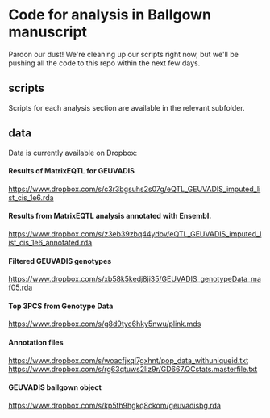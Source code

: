 Code for analysis in Ballgown manuscript
=============

Pardon our dust!  We're cleaning up our scripts right now, but we'll be pushing all the code to this repo within the next few days.

## scripts
Scripts for each analysis section are available in the relevant subfolder.

## data
Data is currently available on Dropbox:

#### Results of MatrixEQTL for GEUVADIS 

https://www.dropbox.com/s/c3r3bgsuhs2s07g/eQTL_GEUVADIS_imputed_list_cis_1e6.rda

#### Results from MatrixEQTL analysis annotated with Ensembl.

https://www.dropbox.com/s/z3eb39zbq44ydov/eQTL_GEUVADIS_imputed_list_cis_1e6_annotated.rda

#### Filtered GEUVADIS genotypes

https://www.dropbox.com/s/xb58k5kedj8ji35/GEUVADIS_genotypeData_maf05.rda

#### Top 3PCS from Genotype Data

https://www.dropbox.com/s/g8d9tyc6hky5nwu/plink.mds

#### Annotation files

https://www.dropbox.com/s/woacfjxql7gxhnt/pop_data_withuniqueid.txt
https://www.dropbox.com/s/rg63qtuws2liz9r/GD667.QCstats.masterfile.txt

#### GEUVADIS ballgown object

https://www.dropbox.com/s/kp5th9hgkq8ckom/geuvadisbg.rda



